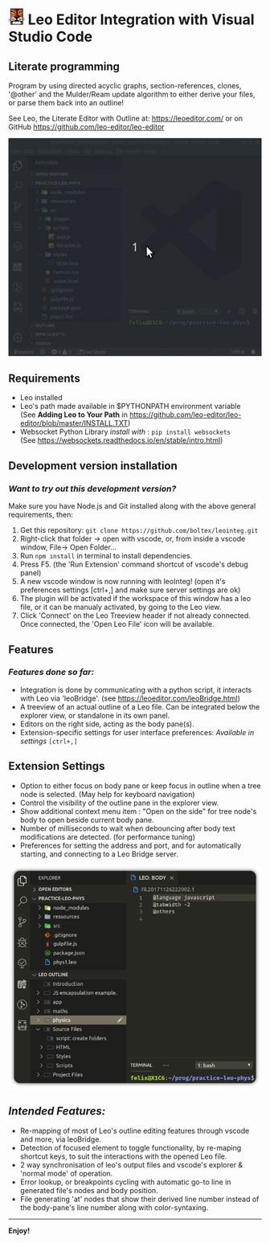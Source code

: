 # ![LeoEditor](resources/leoapp.png) Leo Editor Integration with Visual Studio Code

## Literate programming

Program by using directed acyclic graphs, section-references, clones, '@other' and the Mulder/Ream update algorithm to either derive your files, or parse them back into an outline!

See Leo, the Literate Editor with Outline at: https://leoeditor.com/ or on GitHub https://github.com/leo-editor/leo-editor

![Screenshot](resources/animated-screenshot.gif)

## Requirements

- Leo installed
- Leo's path made available in \$PYTHONPATH environment variable\
  (See **Adding Leo to Your Path** in https://github.com/leo-editor/leo-editor/blob/master/INSTALL.TXT)
- Websocket Python Library _install with_ : `pip install websockets`\
  (See https://websockets.readthedocs.io/en/stable/intro.html)

## Development version installation

### _Want to try out this development version?_

Make sure you have Node.js and Git installed along with the above general requirements, then:

1. Get this repository: `git clone https://github.com/boltex/leointeg.git`
2. Right-click that folder -> open with vscode, or, from inside a vscode window, File-> Open Folder...
3. Run `npm install` in terminal to install dependencies.
4. Press F5. (the 'Run Extension' command shortcut of vscode's debug panel)
5. A new vscode window is now running with leoInteg! (open it's preferences settings [ctrl+,] and make sure server settings are ok)
6. The plugin will be activated if the workspace of this window has a leo file, or it can be manualy activated, by going to the Leo view.
7. Click 'Connect' on the Leo Treeview header if not already connected. Once connected, the 'Open Leo File' icon will be available.

## Features

### _Features done so far:_

- Integration is done by communicating with a python script, it interacts with Leo via 'leoBridge'. (see https://leoeditor.com/leoBridge.html)
- A treeview of an actual outline of a Leo file. Can be integrated below the explorer view, or standalone in its own panel.
- Editors on the right side, acting as the body pane(s).
- Extension-specific settings for user interface preferences: _Available in settings_ `[ctrl+,]`

## Extension Settings

- Option to either focus on body pane or keep focus in outline when a tree node is selected. (May help for keyboard navigation)
- Control the visibility of the outline pane in the explorer view.
- Show additional context menu item : "Open on the side" for tree node's body to open beside current body pane.
- Number of milliseconds to wait when debouncing after body text modifications are detected. (for performance tuning)
- Preferences for setting the address and port, and for automatically starting, and connecting to a Leo Bridge server.

![Preview](resources/screenshot-explorer.png)

## _Intended Features:_

- Re-mapping of most of Leo's outline editing features through vscode and more, via leoBridge.
- Detection of focused element to toggle functionality, by re-maping shortcut keys, to suit the interactions with the opened Leo file.
- 2 way synchronisation of leo's output files and vscode's explorer & 'normal mode' of operation.
- Error lookup, or breakpoints cycling with automatic go-to line in generated file's nodes and body position.
- File generating 'at' nodes that show their derived line number instead of the body-pane's line number along with color-syntaxing.

---

**Enjoy!**
